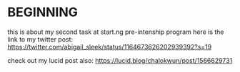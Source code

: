 # BEGINNING
this is about my second task at start.ng pre-intenship program
here is the link to my twitter post:
https://twitter.com/abigail_sleek/status/1164673626202939392?s=19

check out my lucid post also:
https://lucid.blog/chalokwun/post/1566629731
